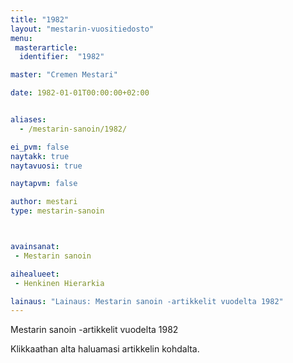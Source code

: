 ```yaml
---
title: "1982"
layout: "mestarin-vuositiedosto"
menu:
 masterarticle:
  identifier:  "1982"

master: "Cremen Mestari"

date: 1982-01-01T00:00:00+02:00


aliases:
  - /mestarin-sanoin/1982/

ei_pvm: false
naytakk: true
naytavuosi: true

naytapvm: false

author: mestari
type: mestarin-sanoin



avainsanat:
 - Mestarin sanoin

aihealueet:
 - Henkinen Hierarkia

lainaus: "Lainaus: Mestarin sanoin -artikkelit vuodelta 1982"
---
```

<p>Mestarin sanoin -artikkelit vuodelta 1982</p>
<p>Klikkaathan alta haluamasi artikkelin kohdalta.</p>